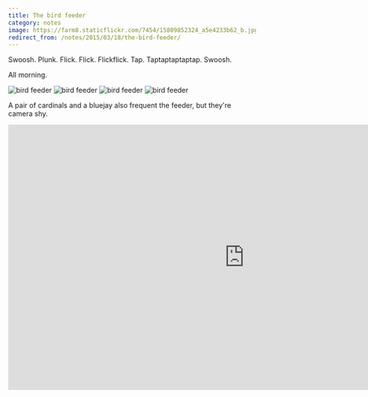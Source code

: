 ```yaml
---
title: The bird feeder
category: notes
image: https://farm8.staticflickr.com/7454/15809852324_a5e4233b62_b.jpg
redirect_from: /notes/2015/03/18/the-bird-feeder/
---
```



Swoosh.
Plunk.
Flick.
Flick.
Flickflick.
Tap.
Taptaptaptaptap.
Swoosh.

All morning.

<div class="photos">
<img src="https://farm9.staticflickr.com/8625/15809852214_bf58c106a9_b.jpg" class="img-half" alt="bird feeder">
<img src="https://farm8.staticflickr.com/7407/16246459307_f747c69b61_b.jpg" class="img-half" alt="bird feeder">
<img src="https://farm8.staticflickr.com/7454/15809852324_a5e4233b62_b.jpg" alt="bird feeder">
<img src="https://farm8.staticflickr.com/7374/16244711198_e910100cb4_b.jpg" alt="bird feeder">
</div>

A pair of cardinals and a bluejay also frequent the feeder, but they're camera shy.

<iframe src="https://player.vimeo.com/video/118554722" width="960" height="540" frameborder="0" webkitallowfullscreen mozallowfullscreen allowfullscreen></iframe>